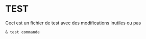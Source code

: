 # TEST

Ceci est un fichier de test
avec des modifications inutiles ou pas
```shell
& test commande
```
